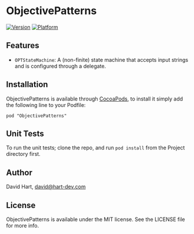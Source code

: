 # ObjectivePatterns

[![Version](http://cocoapod-badges.herokuapp.com/v/ObjectivePatterns/badge.png)](http://cocoadocs.org/docsets/ObjectivePatterns)
[![Platform](http://cocoapod-badges.herokuapp.com/p/ObjectivePatterns/badge.png)](http://cocoadocs.org/docsets/ObjectivePatterns)

## Features

* `OPTStateMachine`: A (non-finite) state machine that accepts input strings and is configured through a delegate.

## Installation

ObjectivePatterns is available through [CocoaPods](http://cocoapods.org), to install
it simply add the following line to your Podfile:

    pod "ObjectivePatterns"

##

## Unit Tests

To run the unit tests; clone the repo, and run `pod install` from the Project directory first.

## Author

David Hart, david@hart-dev.com

## License

ObjectivePatterns is available under the MIT license. See the LICENSE file for more info.

